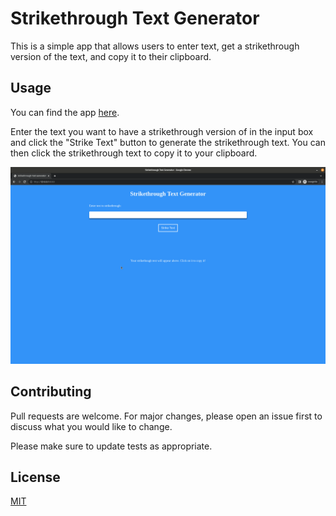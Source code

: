 # Strikethrough Text Generator

This is a simple app that allows users to enter text, get a strikethrough version of the text, and copy it to their clipboard.

## Usage

You can find the app [here](https://daniel-schroeder-dev.github.io/strikethrough-text-generator/).

Enter the text you want to have a strikethrough version of in the input box and click the "Strike Text" button to generate the strikethrough text. You can then click the strikethrough text to copy it to your clipboard.

![Strikethrough Text Generator Demo](strike-text-demo.gif)

## Contributing

Pull requests are welcome. For major changes, please open an issue first
to discuss what you would like to change.

Please make sure to update tests as appropriate.

## License

[MIT](https://choosealicense.com/licenses/mit/)
